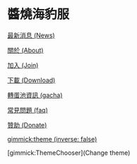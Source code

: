 # 醬燒海豹服

[最新消息 (News)](index.md)

[關於 (About)](about.md)

[加入 (Join)](join.md)

[下載 (Download)](download.md)

[轉蛋池資訊 (gacha)](gachapool.md)

[常見問題 (faq)](faq.md)

[贊助 (Donate)](donate.md)

[gimmick:theme (inverse: false)](yeti)

[gimmick:ThemeChooser](Change theme)

<!-- [gimmick:forkmeongithub](http://github.com/Dynalon/mdwiki/) -->

<!-- counter pixel for counting visitors -->
<!-- <img src="http://stats.markdown.io/mdwiki_info.gif" style="display:none;"/> -->

